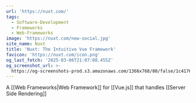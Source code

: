 ```yaml
---
url: 'https://nuxt.com/'
tags:
  - Software-Development
  - Frameworks
  - Web-Frameworks
image: 'https://nuxt.com/new-social.jpg'
site_name: Nuxt
title: 'Nuxt: The Intuitive Vue Framework'
favicon: 'https://nuxt.com/icon.png'
og_last_fetch: '2025-03-06T21:07:08.455Z'
og_screenshot_url: >-
  https://og-screenshots-prod.s3.amazonaws.com/1366x768/80/false/1c4176bac409bfcdb80feed7ff08a546d90fa56493b5cd7242d26a4e12c077f5.jpeg
---
```




A [[Web Frameworks|Web Framework]] for [[Vue.js]] that handles [[Server Side Rendering]]

